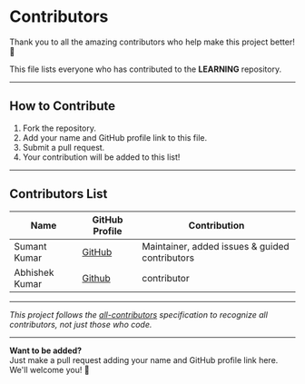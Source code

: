 # Contributors

Thank you to all the amazing contributors who help make this project better! 🙌

This file lists everyone who has contributed to the **LEARNING** repository.

---

## How to Contribute
1. Fork the repository.
2. Add your name and GitHub profile link to this file.
3. Submit a pull request.
4. Your contribution will be added to this list!

---

## Contributors List

| Name | GitHub Profile | Contribution |
|------|----------------|-------------|
| Sumant Kumar | [GitHub](https://github.com/bugOpsX) | Maintainer, added issues & guided contributors |
| Abhishek Kumar | [Github](https://github.com/Abhishek-Kumar498) | contributor | added files |

---

*This project follows the [all-contributors](https://allcontributors.org/) specification to recognize all contributors, not just those who code.*

---

**Want to be added?**  
Just make a pull request adding your name and GitHub profile link here. We'll welcome you! 🎉
